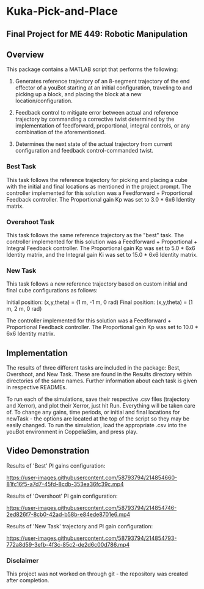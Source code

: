 # Kuka-Pick-and-Place
## Final Project for ME 449: Robotic Manipulation

## Overview
This package contains a MATLAB script that performs the following:

1. Generates reference trajectory of an 8-segment trajectory of the end effector of a youBot starting at an initial configuration, traveling to and picking up a block, and placing the block at a new location/configuration.

2. Feedback control to mitigate error between actual and reference trajectory by commanding a corrective twist determined by the implementation of feedforward, proportional, integral controls, or any combination of the aforementioned.

3. Determines the next state of the actual trajectory from current configuration and feedback control-commanded twist.

### Best Task

This task follows the reference trajectory for picking and placing a cube with the initial and final locations as mentioned in the project prompt. The controller implemented for this solution was a Feedforward + Proportional Feedback controller. The Proportional gain Kp was set to 3.0 * 6x6 Identity matrix.

### Overshoot Task

This task follows the same reference trajectory as the "best" task. The controller implemented for this solution was a Feedforward + Proportional + Integral Feedback controller. The Proportional gain Kp was set to 5.0 * 6x6 Identity matrix, and the Integral gain Ki was set to 15.0 * 6x6 Identity matrix.

### New Task

This task follows a new reference trajectory based on custom initial and final cube configurations as follows:

Initial position: (x,y,theta) = (1 m, -1 m, 0 rad)
Final position: (x,y,theta) = (1 m, 2 m, 0 rad)

The controller implemented for this solution was a Feedforward + Proportional Feedback controller. The Proportional gain Kp was set to 10.0 * 6x6 Identity matrix.

## Implementation
The results of three different tasks are included in the package: Best, Overshoot, and New Task. These are found in the Results directory within directories of the same names. Further information about each task is given in respective READMEs.

To run each of the simulations, save their respective .csv files (trajectory and Xerror), and plot their Xerror, just hit Run. Everything will be taken care of. To change any gains, time periods, or initial and final locations for newTask - the options are located at the top of the script so they may be easily changed. To run the simulation, load the appropriate .csv into the youBot environment in CoppeliaSim, and press play.

## Video Demonstration

Results of 'Best' PI gains configuration:

https://user-images.githubusercontent.com/58793794/214854660-81fc16f5-a7d7-45fd-8cdb-353ea36fc39c.mp4


Results of 'Overshoot' PI gain configuration:

https://user-images.githubusercontent.com/58793794/214854746-2ed826f7-8cb0-42ad-b58b-e84ede8701e6.mp4


Results of 'New Task' trajectory and PI gain configuration:

https://user-images.githubusercontent.com/58793794/214854793-772a8d59-3efb-4f3c-85c2-de2d6c00d786.mp4


### Disclaimer
This project was not worked on through git - the repository was created after completion.